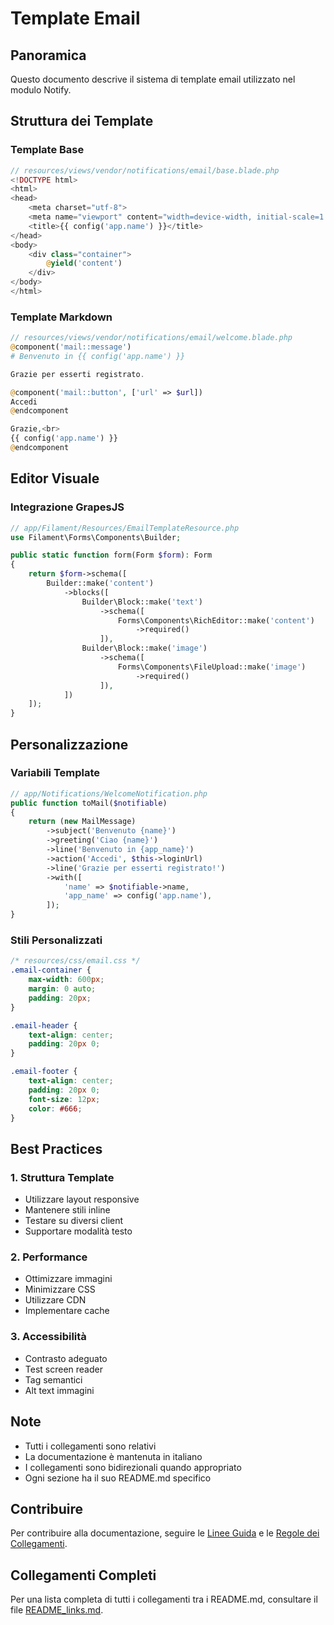 # Template Email

## Panoramica
Questo documento descrive il sistema di template email utilizzato nel modulo Notify.

## Struttura dei Template

### Template Base
```php
// resources/views/vendor/notifications/email/base.blade.php
<!DOCTYPE html>
<html>
<head>
    <meta charset="utf-8">
    <meta name="viewport" content="width=device-width, initial-scale=1.0">
    <title>{{ config('app.name') }}</title>
</head>
<body>
    <div class="container">
        @yield('content')
    </div>
</body>
</html>
```

### Template Markdown
```php
// resources/views/vendor/notifications/email/welcome.blade.php
@component('mail::message')
# Benvenuto in {{ config('app.name') }}

Grazie per esserti registrato.

@component('mail::button', ['url' => $url])
Accedi
@endcomponent

Grazie,<br>
{{ config('app.name') }}
@endcomponent
```

## Editor Visuale

### Integrazione GrapesJS
```php
// app/Filament/Resources/EmailTemplateResource.php
use Filament\Forms\Components\Builder;

public static function form(Form $form): Form
{
    return $form->schema([
        Builder::make('content')
            ->blocks([
                Builder\Block::make('text')
                    ->schema([
                        Forms\Components\RichEditor::make('content')
                            ->required()
                    ]),
                Builder\Block::make('image')
                    ->schema([
                        Forms\Components\FileUpload::make('image')
                            ->required()
                    ]),
            ])
    ]);
}
```

## Personalizzazione

### Variabili Template
```php
// app/Notifications/WelcomeNotification.php
public function toMail($notifiable)
{
    return (new MailMessage)
        ->subject('Benvenuto {name}')
        ->greeting('Ciao {name}')
        ->line('Benvenuto in {app_name}')
        ->action('Accedi', $this->loginUrl)
        ->line('Grazie per esserti registrato!')
        ->with([
            'name' => $notifiable->name,
            'app_name' => config('app.name'),
        ]);
}
```

### Stili Personalizzati
```css
/* resources/css/email.css */
.email-container {
    max-width: 600px;
    margin: 0 auto;
    padding: 20px;
}

.email-header {
    text-align: center;
    padding: 20px 0;
}

.email-footer {
    text-align: center;
    padding: 20px 0;
    font-size: 12px;
    color: #666;
}
```

## Best Practices

### 1. Struttura Template
- Utilizzare layout responsive
- Mantenere stili inline
- Testare su diversi client
- Supportare modalità testo

### 2. Performance
- Ottimizzare immagini
- Minimizzare CSS
- Utilizzare CDN
- Implementare cache

### 3. Accessibilità
- Contrasto adeguato
- Test screen reader
- Tag semantici
- Alt text immagini

## Note
- Tutti i collegamenti sono relativi
- La documentazione è mantenuta in italiano
- I collegamenti sono bidirezionali quando appropriato
- Ogni sezione ha il suo README.md specifico

## Contribuire
Per contribuire alla documentazione, seguire le [Linee Guida](../../../../docs/linee-guida-documentazione.md) e le [Regole dei Collegamenti](../../../../docs/regole_collegamenti_documentazione.md).

## Collegamenti Completi
Per una lista completa di tutti i collegamenti tra i README.md, consultare il file [README_links.md](../../../../docs/README_links.md). 
